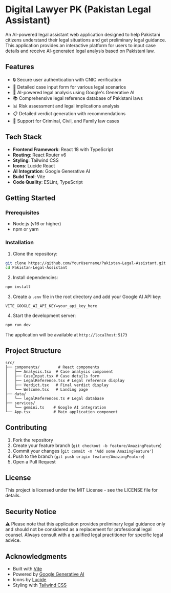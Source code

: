 # Digital Lawyer PK (Pakistan Legal Assistant)

An AI-powered legal assistant web application designed to help Pakistani citizens understand their legal situations and get preliminary legal guidance. This application provides an interactive platform for users to input case details and receive AI-generated legal analysis based on Pakistani law.

## Features

- 🔒 Secure user authentication with CNIC verification
- 📝 Detailed case input form for various legal scenarios
- 🤖 AI-powered legal analysis using Google's Generative AI
- 📚 Comprehensive legal reference database of Pakistani laws
- 📊 Risk assessment and legal implications analysis
- 📋 Detailed verdict generation with recommendations
- 💼 Support for Criminal, Civil, and Family law cases

## Tech Stack

- **Frontend Framework**: React 18 with TypeScript
- **Routing**: React Router v6
- **Styling**: Tailwind CSS
- **Icons**: Lucide React
- **AI Integration**: Google Generative AI
- **Build Tool**: Vite
- **Code Quality**: ESLint, TypeScript

## Getting Started

### Prerequisites

- Node.js (v16 or higher)
- npm or yarn

### Installation

1. Clone the repository:
```bash
git clone https://github.com/YourUsername/Pakistan-Legal-Assistant.git
cd Pakistan-Legal-Assistant
```

2. Install dependencies:
```bash
npm install
```

3. Create a `.env` file in the root directory and add your Google AI API key:
```env
VITE_GOOGLE_AI_API_KEY=your_api_key_here
```

4. Start the development server:
```bash
npm run dev
```

The application will be available at `http://localhost:5173`

## Project Structure

```
src/
├── components/        # React components
│   ├── Analysis.tsx  # Case analysis component
│   ├── CaseInput.tsx # Case details form
│   ├── LegalReference.tsx # Legal reference display
│   ├── Verdict.tsx   # Final verdict display
│   └── Welcome.tsx   # Landing page
├── data/
│   └── legalReferences.ts # Legal database
├── services/
│   └── gemini.ts    # Google AI integration
└── App.tsx          # Main application component
```

## Contributing

1. Fork the repository
2. Create your feature branch (`git checkout -b feature/AmazingFeature`)
3. Commit your changes (`git commit -m 'Add some AmazingFeature'`)
4. Push to the branch (`git push origin feature/AmazingFeature`)
5. Open a Pull Request

## License

This project is licensed under the MIT License - see the LICENSE file for details.

## Security Notice

⚠️ Please note that this application provides preliminary legal guidance only and should not be considered as a replacement for professional legal counsel. Always consult with a qualified legal practitioner for specific legal advice.

## Acknowledgments

- Built with [Vite](https://vitejs.dev/)
- Powered by [Google Generative AI](https://ai.google.dev/)
- Icons by [Lucide](https://lucide.dev/)
- Styling with [Tailwind CSS](https://tailwindcss.com/)